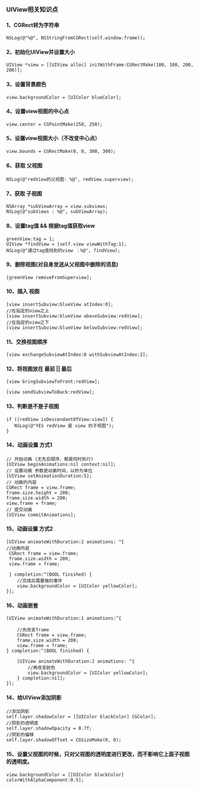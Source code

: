 ### UIView相关知识点

#### 1、CGRect转为字符串

```objc
NSLog(@"%@", NSStringFromCGRect(self.window.frame));
```

#### 2、初始化UIView并设置大小

```objc
UIView *view = [[UIView alloc] initWithFrame:CGRectMake(100, 100, 200, 200)];
```

#### 3、设置背景颜色

```objc
view.backgroundColor = [UIColor blueColor];
```

#### 4、设置view视图的中心点

```objc
view.center = CGPointMake(250, 250);
```

#### 5、设置view视图大小（不改变中心点）

```objc
view.bounds = CGRectMake(0, 0, 300, 300);
```

#### 6、获取 父视图

```objc
NSLog(@"redView的父视图: %@", redView.superview);
```

#### 7、获取 子视图

```objc
NSArray *subViewArray = view.subviews;
NSLog(@"subViews : %@", subViewArray);
```

#### 8、设置tag值  && 根据tag值获取view

```objc
greenView.tag = 1;
UIView *findView = [self.view viewWithTag:1];
NSLog(@"通过tag值找到的view ：%@", findView);
```

#### 9、删除视图(对自身发送从父视图中删除的消息)

```objc
[greenView removeFromSuperview];
```
#### 10、插入 视图

```objc
[view insertSubview:blueView atIndex:0];
//在指定的view之上
[view insertSubview:blueView aboveSubview:redView]; 
//在指定的view之下 
[view insertSubview:blueView belowSubview:redView];  
```

#### 11、交换视图顺序

```objc
[view exchangeSubviewAtIndex:0 withSubviewAtIndex:2];
```

#### 12、将视图放在 最前 || 最后

```objc
[view bringSubviewToFront:redView];	

[view sendSubviewToBack:redView];	
```

#### 13、判断是不是子视图

```objc
if ([redView isDescendantOfView:view]) {
   NSLog(@"YES redView 是 view 的子视图");
}
```
#### 14、动画设置 方式1

```objc
// 开始动画 (无先后顺序，都是同时执行)
[UIView beginAnimations:nil context:nil];
// 设置动画 参数是动画时间，以秒为单位
[UIView setAnimationDuration:5];
// 动画的内容	    	
CGRect frame = view.frame;			
frame.size.height = 200;
frame.size.width = 200;  
view.frame = frame;
// 提交动画
[UIView commitAnimations];	
```
#### 15、动画设置 方式2

```objc
[UIView animateWithDuration:2 animations: ^{
//动画内容
 CGRect frame = view.frame;			
 frame.size.width = 200;
 view.frame = frame;
        
 } completion:^(BOOL finished) {
    //完成后需要做的事件
	view.backgroundColor = [UIColor yellowColor];
}];
```
#### 16、动画嵌套

```objc
[UIView animateWithDuration:1 animations:^{

	//先改变frame
	CGRect frame = view.frame;	
	frame.size.width = 200;
	view.frame = frame;
} completion:^(BOOL finished) {

	[UIView animateWithDuration:2 animations: ^{
		//再改变颜色 
    	view.backgroundColor = [UIColor yellowColor];	  
    } completion:nil];
}];
```

#### 14、给UIView添加阴影

```objc
//添加阴影
self.layer.shadowColor = [[UIColor blackColor] CGColor];
//阴影的透明度
self.layer.shadowOpacity = 0.7f;
//阴影的偏移
self.layer.shadowOffset = CGSizeMake(0, 0);
```

#### 15、设置父视图的时候，只对父视图的透明度进行更改，而不影响它上面子视图的透明度。

```objc
view.backgroundColor = [[UIColor blackColor] colorWithAlphaComponent:0.5];
```
